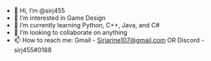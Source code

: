 - 👋 Hi, I’m @sirj455
- 👀 I’m interested in Game Design
- 🌱 I’m currently learning Python, C++, Java, and C#
- 💞️ I’m looking to collaborate on anything
- 📫 How to reach me: Gmail - Sirjarine107@gmail.com OR Discord - sirj455#0188

<!---
sirj455/sirj455 is a ✨ special ✨ repository because its `README.md` (this file) appears on your GitHub profile.
You can click the Preview link to take a look at your changes.
--->
